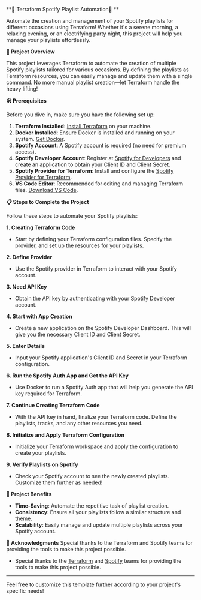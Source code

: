 **🎵 Terraform Spotify Playlist Automation🎵 **

Automate the creation and management of your Spotify playlists for different occasions using Terraform! Whether it's a serene morning, a relaxing evening, or an electrifying party night, this project will help you manage your playlists effortlessly.

**🚀 Project Overview**

This project leverages Terraform to automate the creation of multiple Spotify playlists tailored for various occasions. By defining the playlists as Terraform resources, you can easily manage and update them with a single command. No more manual playlist creation—let Terraform handle the heavy lifting!

**🛠 Prerequisites**

Before you dive in, make sure you have the following set up:

1. **Terraform Installed**: [Install Terraform](https://www.terraform.io/downloads.html) on your machine.
2. **Docker Installed**: Ensure Docker is installed and running on your system. [Get Docker](https://docs.docker.com/get-docker/).
3. **Spotify Account**: A Spotify account is required (no need for premium access).
4. **Spotify Developer Account**: Register at [Spotify for Developers](https://developer.spotify.com/dashboard/applications) and create an application to obtain your Client ID and Client Secret.
5. **Spotify Provider for Terraform**: Install and configure the [Spotify Provider for Terraform](https://registry.terraform.io/providers/conradludgate/spotify/latest).
6. **VS Code Editor**: Recommended for editing and managing Terraform files. [Download VS Code](https://code.visualstudio.com/).

**📋 Steps to Complete the Project**

Follow these steps to automate your Spotify playlists:

**1. **Creating Terraform Code****
   - Start by defining your Terraform configuration files. Specify the provider, and set up the resources for your playlists.

**2. **Define Provider****
   - Use the Spotify provider in Terraform to interact with your Spotify account.

**3. **Need API Key****
   - Obtain the API key by authenticating with your Spotify Developer account.

**4. **Start with App Creation****
   - Create a new application on the Spotify Developer Dashboard. This will give you the necessary Client ID and Client Secret.

**5. **Enter Details****
   - Input your Spotify application's Client ID and Secret in your Terraform configuration.

**6. **Run the Spotify Auth App and Get the API Key****
   - Use Docker to run a Spotify Auth app that will help you generate the API key required for Terraform.

**7. **Continue Creating Terraform Code****
   - With the API key in hand, finalize your Terraform code. Define the playlists, tracks, and any other resources you need.

**8. **Initialize and Apply Terraform Configuration****
   - Initialize your Terraform workspace and apply the configuration to create your playlists.

**9. **Verify Playlists on Spotify****
   - Check your Spotify account to see the newly created playlists. Customize them further as needed!

**🎉 Project Benefits**

- **Time-Saving**: Automate the repetitive task of playlist creation.
- **Consistency**: Ensure all your playlists follow a similar structure and theme.
- **Scalability**: Easily manage and update multiple playlists across your Spotify account.

**🙌 Acknowledgments**
Special thanks to the Terraform and Spotify teams for providing the tools to make this project possible.

- Special thanks to the [Terraform](https://www.terraform.io/) and [Spotify](https://www.spotify.com/) teams for providing the tools to make this project possible.

---

Feel free to customize this template further according to your project's specific needs!

